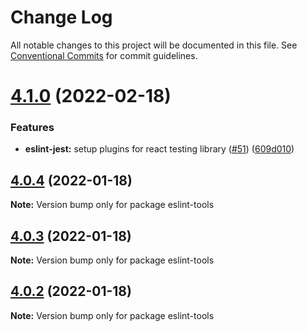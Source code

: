 # Change Log

All notable changes to this project will be documented in this file.
See [Conventional Commits](https://conventionalcommits.org) for commit guidelines.

# [4.1.0](https://github.com/BedrockStreaming/eslint-tools/compare/v4.0.4...v4.1.0) (2022-02-18)

### Features

- **eslint-jest:** setup plugins for react testing library ([#51](https://github.com/BedrockStreaming/eslint-tools/issues/51)) ([609d010](https://github.com/BedrockStreaming/eslint-tools/commit/609d0105fca7d24bcc98e8b130bf6c145d649dd2))

## [4.0.4](https://github.com/BedrockStreaming/eslint-tools/compare/v4.0.3...v4.0.4) (2022-01-18)

**Note:** Version bump only for package eslint-tools

## [4.0.3](https://github.com/BedrockStreaming/eslint-tools/compare/v4.0.1...v4.0.3) (2022-01-18)

**Note:** Version bump only for package eslint-tools

## [4.0.2](https://github.com/BedrockStreaming/eslint-tools/compare/v4.0.1...v4.0.2) (2022-01-18)

**Note:** Version bump only for package eslint-tools
